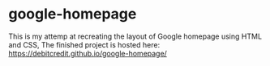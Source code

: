 # google-homepage

This is my attemp at recreating the layout of Google homepage using HTML and CSS,
The finished project is hosted here:
https://debitcredit.github.io/google-homepage/